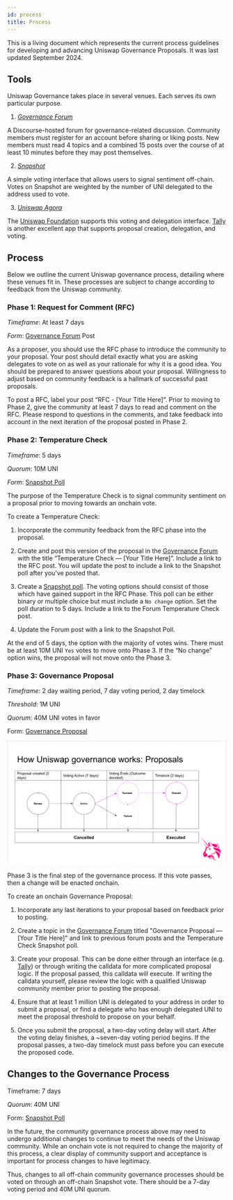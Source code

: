 ```yaml
---
id: process
title: Process
---
```


This is a living document which represents the current process guidelines for developing and advancing Uniswap Governance Proposals. It was last updated September 2024.

## Tools

Uniswap Governance takes place in several venues. Each serves its own particular purpose.

1.  [_Governance Forum_](https://gov.uniswap.org/)

A Discourse-hosted forum for governance-related discussion. Community members must register for an account before sharing or liking posts. New members must read 4 topics and a combined 15 posts over the course of at least 10 minutes before they may  post themselves.

2. [_Snapshot_](https://snapshot.box/#/s:uniswapgovernance.eth)

A simple voting interface that allows users to signal sentiment off-chain. Votes on Snapshot are weighted by the number of UNI delegated to the address used to vote.

3. [_Uniswap Agora_](https://vote.uniswapfoundation.org)

The [Uniswap Foundation](https://www.uniswapfoundation.org) supports this voting and delegation interface. [Tally](https://www.tally.xyz/gov/uniswap) is another excellent app that supports proposal creation, delegation, and voting.


## Process

Below we outline the current Uniswap governance process, detailing where these venues fit in. These processes are subject to change according to feedback from the Uniswap community.

### Phase 1: Request for Comment (RFC)

_Timeframe_: At least 7 days

_Form_: [Governance Forum](https://gov.uniswap.org/) Post

As a proposer, you should use the RFC phase to introduce the community to your proposal. Your post should detail exactly what you are asking delegates to vote on as well as your rationale for why it is a good idea. You should be prepared to answer questions about your proposal. Willingness to adjust based on community feedback is a hallmark of successful past proposals.

To post a RFC, label your post “RFC - [Your Title Here]”. Prior to moving to Phase 2, give the community at least 7 days to read and comment on the RFC. Please respond to questions in the comments, and take feedback into account in the next iteration of the proposal posted in Phase 2.

### Phase 2: Temperature Check

_Timeframe_: 5 days

_Quorum_: 10M UNI

_Form_: [Snapshot Poll](https://snapshot.box/#/s:uniswapgovernance.eth)

The purpose of the Temperature Check is to signal community sentiment on a proposal prior to moving towards an onchain vote.

To create a Temperature Check:

1. Incorporate the community feedback from the RFC phase into the proposal.

2. Create and post this version of the proposal in the [Governance Forum](https://gov.uniswap.org/) with the title “Temperature Check — [Your Title Here]”. Include a link to the RFC post. You will update the post to include a link to the Snapshot poll after you’ve posted that.

3. Create a [Snapshot poll](https://snapshot.box/#/s:uniswapgovernance.eth). The voting options should consist of those which have gained support in the RFC Phase. This poll can be either binary or multiple choice but must include a `No change` option. Set the poll duration to 5 days. Include a link to the Forum Temperature Check post.

4. Update the Forum post with a link to the Snapshot Poll.

At the end of 5 days, the option with the majority of votes wins. There must be at least 10M UNI `Yes` votes to move onto Phase 3. If the “No change” option wins, the proposal will not move onto the Phase 3.

### Phase 3: Governance Proposal

_Timeframe_: 2 day waiting period, 7 day voting period, 2 day timelock

 _Threshold_: 1M UNI

_Quorum_: 40M UNI votes in favor

Form: [Governance Proposal](https://vote.uniswapfoundation.org/)

![](./images/Proposal_Flow.png)

Phase 3 is the final step of the governance process. If this vote passes, then a change will be enacted onchain.

To create an onchain Governance Proposal:

1. Incorporate any last iterations to your proposal based on feedback prior to posting.

2. Create a topic in the [Governance Forum](https://gov.uniswap.org/) titled "Governance Proposal — [Your Title Here]" and link to previous forum posts and the Temperature Check Snapshot poll.

3. Create your proposal. This can be done either through an interface (e.g. [Tally](https://tally.xyz/gov/uniswap)) or through writing the calldata for more complicated proposal logic. If the proposal passed, this calldata will execute. If writing the calldata yourself, please review the logic with a qualified Uniswap community member prior to posting the proposal.

4. Ensure that at least 1 million UNI is delegated to your address in order to submit a proposal, or find a delegate who has enough delegated UNI to meet the proposal threshold to propose on your behalf.

5. Once you submit the proposal, a two-day voting delay will start. After the voting delay finishes, a ~seven-day voting period begins. If the proposal passes, a two-day timelock must pass before you can execute the proposed code.

## Changes to the Governance Process

Timeframe: 7 days

_Quorum_: 40M UNI

Form: [Snapshot Poll](https://snapshot.box/#/s:uniswapgovernance.eth)

In the future, the community governance process above may need to undergo additional changes to continue to meet the needs of the Uniswap community. While an onchain vote is not required to change the majority of this process, a clear display of community support and acceptance is important for process changes to have legitimacy.

Thus, changes to all off-chain community governance processes should be voted on through an off-chain Snapshot vote. There should be a 7-day voting period and 40M UNI quorum.
